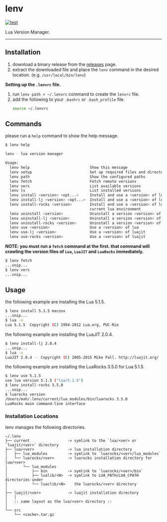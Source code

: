 lenv
=========

[![test](https://github.com/mah0x211/lenv/actions/workflows/test.yml/badge.svg)](https://github.com/mah0x211/lenv/actions/workflows/test.yml)

Lua Version Manager.

---

## Installation

1. download a binary release from the [releases](https://github.com/mah0x211/lenv/releases) page.
2. extract the downloaded file and place the `lenv` command in the desired location. (e.g. `/usr/local/bin/lenv`)


**Setting up the `.lenvrc` file.**

1. run `lenv path > ~/.lenvrc` command to create the `lenvrc` file.
2. add the following to your `.bashrc` or `.bash_profile` file.
    ```sh
    source ~/.lenvrc
    ```

## Commands

please run a `help` command to show the help message.

```sh
$ lenv help

lenv - lua version manager

Usage:
  lenv help                           Show this message
  lenv setup                          Set up required files and directories
  lenv path                           Show the configured paths
  lenv fetch                          Fetch remote versions
  lenv vers                           List available versions
  lenv ls                             List installed versions
  lenv install <version> <opt...>     Install and use a <version> of lua
  lenv install-lj <version> <opt...>  Install and use a <version> of luajit
  lenv install-rocks <version>        Install and use a <version> of lurocks in
                                      current lua environment
  lenv uninstall <version>            Uninstall a version <version> of lua
  lenv uninstall-lj <version>         Uninstall a version <version> of luajit
  lenv uninstall-rocks <version>      Uninstall a version <version> of luarocks
  lenv use <version>                  Use a <version> of lua
  lenv use-lj <version>               Use a <version> of luajit
  lenv use-rocks <version>            Use a <version> of luajit
```

**NOTE: you must run a `fetch` command at the first. that command will crawling the version files of `Lua`, `LuaJIT` and `LuaRocks` immediately.**

```sh
$ lenv fetch
...snip...
$ lenv vers
...snip...
```


## Usage

the following example are installing the Lua 5.1.5.

```sh
$ lenv install 5.1.5 macosx
...snip...
$ lua -v
Lua 5.1.5  Copyright (C) 1994-2012 Lua.org, PUC-Rio
```

the following example are installing the LuaJIT 2.0.4.

```sh
$ lenv install-lj 2.0.4
...snip...
$ lua -v
LuaJIT 2.0.4 -- Copyright (C) 2005-2015 Mike Pall. http://luajit.org/
```

the following example are installing the LuaRocks 3.5.0 for Lua 5.1.5.

```sh
$ lenv use 5.1.5
use lua version 5.1.5 ("lua/5.1.5")
$ lenv install-rocks 3.5.0
...snip...
$ luarocks version
/Users/mah/.lenv/current/lua_modules/bin/luarocks 3.5.0
LuaRocks main command-line interface
```

### Installation Locations 

lenv manages the following directories.

```
~/.lenv
├── current                 -> symlink to the `lua/<ver> or `luajit/<ver>` directory
├── lua/<ver>               -> lua installation directory
│   ├── lua_modules         -> symlink to `luarocks/<ver>/lua_modules`
│   └── luarocks/<ver>      -> luarocks installation directory for lua/<ver>
│       └── lua_modules
│           ├── bin         -> symlink to `luarocks/<ver>/bin`
│           ├── lualib/<N>  -> symlink to LUA_PATH/LUA_CPATH directories under 
│           └── luaclib/<N>    the luarocks/<ver> directory
│
├── luajit/<ver>            -> luajit installation directory
│   │
│   :: same layout as the lua/<ver> directory ::
│
└── src
    └── <cache>.tar.gz
```
